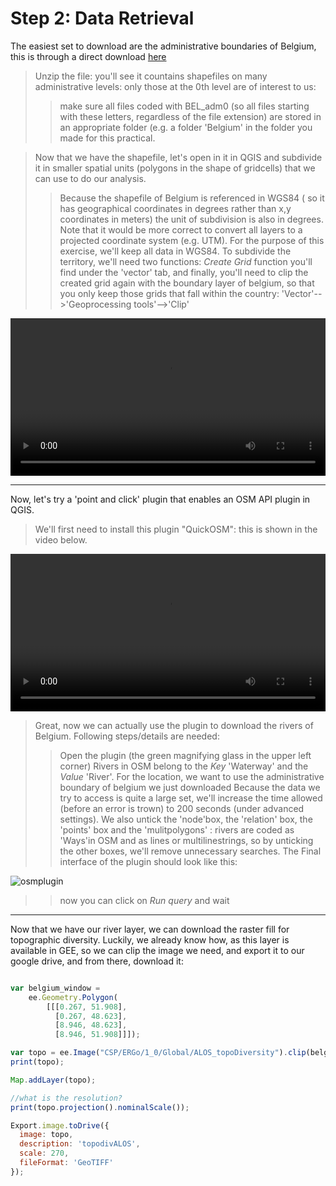 # Step 2: Data Retrieval 

The easiest set to download are the administrative boundaries of Belgium, this is through a direct download
[here](https://biogeo.ucdavis.edu/data/diva/adm/BEL_adm.zip)

>Unzip the file: you'll see it countains shapefiles on many administrative levels: only those at the 0th level are of interest to us: 
>>make sure all files coded with BEL_adm0 (so all files starting with these letters, regardless of the file extension) are stored in an appropriate folder (e.g. a folder 'Belgium' in the folder you made for this practical. 


>Now that we have the shapefile, let's open in it in QGIS and subdivide it in smaller spatial units (polygons in the shape of gridcells) that we can use to do our analysis. 
>>Because the shapefile of Belgium is referenced in WGS84 ( so it has geographical coordinates in degrees rather than x,y coordinates in meters) the unit of subdivision is also in degrees. Note that it would be more correct to convert all layers to a projected coordinate system (e.g. UTM). For the purpose of this exercise, we'll keep all data in WGS84.
>>To subdivide the territory, we'll need two functions: *Create Grid* function you'll find under the 'vector' tab, and finally, you'll need to clip the created grid again with the boundary layer of belgium, so that you only keep those grids that fall within the country: 'Vector'-->'Geoprocessing tools'-->'Clip'


<video style="width:100%" controls>
  <source src="https://user-images.githubusercontent.com/89069805/132325445-4ce14f7e-e7fe-4906-a606-bf905a0db358.mp4" type="video/mp4">
Your browser does not support the video tag.
</video>



***

Now, let's try a 'point and click' plugin that enables an OSM API plugin in QGIS. 

>We'll first need to install this plugin "QuickOSM": this is shown in the video below. 

<video style="width:100%" controls>
  <source src="https://user-images.githubusercontent.com/89069805/132320601-a94f04d6-503d-4da8-9edd-23f18f8a399e.mp4" type="video/mp4">
Your browser does not support the video tag.
</video>


>Great, now we can actually use the plugin to download the rivers of Belgium. Following steps/details are needed:
>>Open the plugin (the green magnifying glass in the upper left corner)
>>Rivers in OSM belong to the *Key* 'Waterway' and the *Value* 'River'. 
>>For the location, we want to use the administrative boundary of belgium we just downloaded
>>Because the data we try to access is quite a large set, we'll increase the time allowed (before an error is trown) to 200 seconds (under advanced settings). We also untick the 'node'box, the 'relation' box, the 'points' box and the 'mulitpolygons' : rivers are coded as 'Ways'in OSM and as lines or multilinestrings, so by unticking the other boxes, we'll remove unnecessary searches. 
>>The Final interface of the plugin should look like this: 


![osmplugin](https://user-images.githubusercontent.com/89069805/132326967-ca2acb13-fdd6-4bb7-8236-6fb4f322879b.png)

>>now you can click on *Run query* and wait


***

Now that we have our river layer, we can download the raster fill for topographic diversity. Luckily, we already know how, as this layer is available in GEE, so we can clip the image we need, and export it to our google drive, and from there, download it: 

```javascript

var belgium_window = 
    ee.Geometry.Polygon(
        [[[0.267, 51.908],
          [0.267, 48.623],
          [8.946, 48.623],
          [8.946, 51.908]]]);

var topo = ee.Image("CSP/ERGo/1_0/Global/ALOS_topoDiversity").clip(belgium_window);
print(topo);

Map.addLayer(topo);

//what is the resolution? 
print(topo.projection().nominalScale());

Export.image.toDrive({
  image: topo,
  description: 'topodivALOS',
  scale: 270,
  fileFormat: 'GeoTIFF'
});



```
